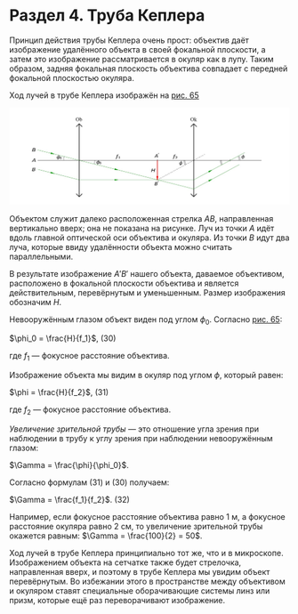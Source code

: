 # Раздел 4.  Труба Кеплера
Принцип действия трубы Кеплера очень прост: объектив даёт изображение удалённого объекта в своей фокальной плоскости, а затем это изображение рассматривается в окуляр как в лупу. Таким образом, задняя фокальная плоскость объектива совпадает с передней фокальной плоскостью окуляра.

Ход лучей в трубе Кеплера изображён на [рис. 65](/image/Рисунок65.jpg)

![рис. 65](/image/Рисунок65.jpg)

Объектом служит далеко расположенная стрелка $AB$, направленная вертикально вверх; она не показана на рисунке. Луч из точки $A$ идёт вдоль главной оптической оси объектива и окуляра. Из точки $B$ идут два луча, которые ввиду удалённости объекта можно считать параллельными.

В результате изображение $A'B'$ нашего объекта, даваемое объективом, расположено в фокальной плоскости объектива и является действительным, перевёрнутым и уменьшенным. Размер изображения обозначим $H$.

Невооружённым глазом объект виден под углом $\phi_0$. Согласно [рис. 65](/image/Рисунок65.jpg):

$\phi_0 = \frac{H}{f_1}$, (30)

где $f_1$ — фокусное расстояние объектива.

Изображение объекта мы видим в окуляр под углом $\phi$, который равен:

$\phi = \frac{H}{f_2}$, (31)

где $f_2$ — фокусное расстояние объектива.

_Увеличение зрительной трубы_ — это отношение угла зрения при наблюдении в трубу к углу зрения при наблюдении невооружённым глазом:

$\Gamma = \frac{\phi}{\phi_0}$.

Согласно формулам (31) и (30) получаем:

$\Gamma = \frac{f_1}{f_2}$. (32)

Например, если фокусное расстояние объектива равно 1 м, а фокусное расстояние окуляра равно 2 см, то увеличение зрительной трубы окажется равным: $\Gamma = \frac{100}{2} = 50$.

Ход лучей в трубе Кеплера принципиально тот же, что и в микроскопе. Изображением объекта на сетчатке также будет стрелочка, направленная вверх, и поэтому в трубе Кеплера мы увидим объект перевёрнутым. Во избежании этого в пространстве между объективом и окуляром ставят специальные оборачивающие системы линз или призм, которые ещё раз переворачивают изображение.
